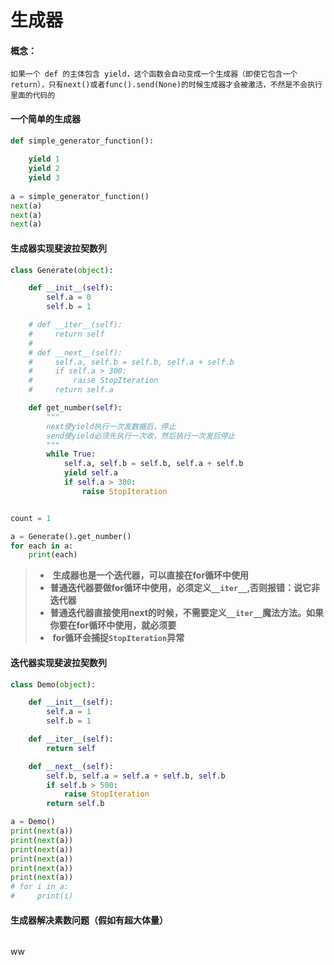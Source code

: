 # 生成器

#### 概念：

```
如果一个 def 的主体包含 yield，这个函数会自动变成一个生成器（即使它包含一个 return），只有next()或者func().send(None)的时候生成器才会被激活，不然是不会执行里面的代码的
```



#### 一个简单的生成器

```python
def simple_generator_function():
    
    yield 1
   	yield 2
   	yield 3
    
a = simple_generator_function()
next(a)
next(a)
next(a)
```





#### 生成器实现斐波拉契数列

```python
class Generate(object):

    def __init__(self):
        self.a = 0
        self.b = 1

    # def __iter__(self):
    #     return self
    #
    # def __next__(self):
    #     self.a, self.b = self.b, self.a + self.b
    #     if self.a > 300:
    #         raise StopIteration
    #     return self.a

    def get_number(self):
        """
        next使yield执行一次发数据后，停止
        send使yield必须先执行一次收，然后执行一次发后停止
        """
        while True:
            self.a, self.b = self.b, self.a + self.b
            yield self.a
            if self.a > 300:
                raise StopIteration


count = 1

a = Generate().get_number()
for each in a:
    print(each)
```

> - ​	**生成器也是一个迭代器，可以直接在for循环中使用**
> - ​    **普通迭代器要做for循环中使用，必须定义`__iter__`,否则报错：说它非迭代器**
> - ​    **普通迭代器直接使用next的时候，不需要定义`__iter__`魔法方法。如果你要在for循环中使用，就必须要**
> - ​    **for循环会捕捉`StopIteration`异常**



#### 迭代器实现斐波拉契数列

```python
class Demo(object):

    def __init__(self):
        self.a = 1
        self.b = 1

    def __iter__(self):
        return self

    def __next__(self):
        self.b, self.a = self.a + self.b, self.b
        if self.b > 500:
            raise StopIteration
        return self.b

a = Demo()
print(next(a))
print(next(a))
print(next(a))
print(next(a))
print(next(a))
print(next(a))
# for i in a:
#     print(i)
```







#### 生成器解决素数问题（假如有超大体量）

```

```

ww